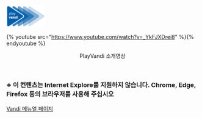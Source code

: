 
<!-- <img width="100" src="./Images/metalogo.jpg"> <br> -->

<img width="100" src="./Images/vandilogo.png"> <br>

<!-- # [반디소개영상보기](https://www.youtube.com/watch?v=_YkFJXDrei8) -->
<!-- https://youtu.be/_YkFJXDrei8?t=4 -->
 
{% youtube src="https://www.youtube.com/watch?v=_YkFJXDrei8" %}{% endyoutube %}
<p align="center">PlayVandi 소개영상</p> 
<br>

### ※ 이 컨텐츠는 Internet Explore를 지원하지 않습니다. Chrome, Edge, Firefox 등의 브라우저를 사용해 주십시오

[Vandi 메뉴얼 페이지](https://metarobotics.gitbook.io/vandimanual/)